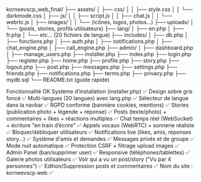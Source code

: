 korneevscp_web_final/
├── assets/
│   ├── css/
│   │   ├── style.css
│   │   └── darkmode.css
│   ├── js/
│   │   ├── script.js
│   │   ├── chat.js
│   │   └── webrtc.js
│   ├── images/
│   │   └── (icônes, logos, photos...)
├── uploads/
│   └── (posts, stories, profils utilisateurs)
├── lang/
│   ├── en.php
│   ├── fr.php
│   └── etc... (20 fichiers de langue)
├── includes/
│   ├── db.php
│   ├── fonctions.php
│   ├── auth.php
│   ├── notifications.php
│   ├── chat_engine.php
│   ├── call_engine.php
├── admin/
│   ├── dashboard.php
│   ├── manage_users.php
├── installer.php
├── index.php
├── login.php
├── register.php
├── home.php
├── profile.php
├── story.php
├── logout.php
├── post.php
├── messages.php
├── settings.php
├── friends.php
├── notifications.php
├── terms.php
├── privacy.php
├── mydb.sql
└── README.txt (guide rapide)



Fonctionnalité	OK
Système d’installation (installer.php)	✅
Design sobre gris foncé	✅
Multi-langues (20 langues) avec lang.php	✅
Sélecteur de langue dans la navbar	✅
RGPD conforme (bannière cookies, mentions)	✅
Stories (publication photo + légende + réponse)	✅
Posts (texte/photo) + commentaires + likes + réactions multiples	✅
Chat temps réel (WebSocket) + écriture "en train d’écrire"	✅
Appels vocaux (WebRTC) + sonnerie réaliste	✅
Bloquer/débloquer utilisateurs	✅
Notifications live (likes, amis, réponses story...)	✅
Système d'amis et demandes	✅
Messages privés et de groupe	✅
Mode nuit automatique	✅
Protection CSRF + filtrage upload images	✅
Admin Panel (ban/supprimer user)	✅
Responsive (téléphones/tablettes)	✅
Galerie photos utilisateurs	✅
Voir qui a vu un post/story ("Vu par 4 personnes")	✅
Edition/Suppression posts et commentaires	✅
Nom du site : korneevscp web	✅
